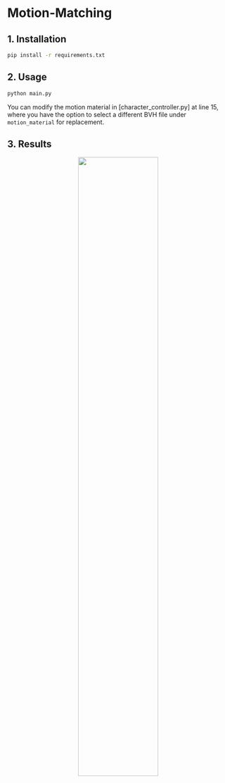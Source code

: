 # Motion-Matching

## 1. Installation

```bash
pip install -r requirements.txt
```

## 2. Usage

```bash
python main.py
```

You can modify the motion material in [character_controller.py] at line 15, where you have the option to select a different BVH file under `motion_material` for replacement.

## 3. Results

<p align=center>
<img src='images/results.gif' width='60%'>
</p>
